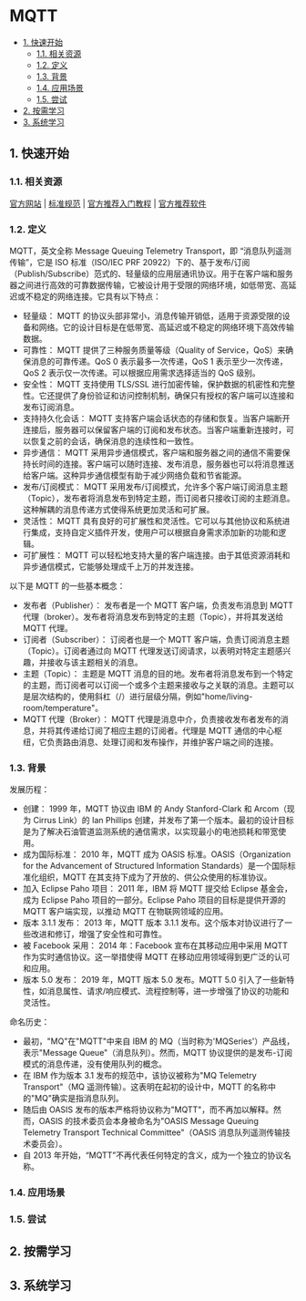 # MQTT<!-- omit in toc -->

- [1. 快速开始](#1-快速开始)
  - [1.1. 相关资源](#11-相关资源)
  - [1.2. 定义](#12-定义)
  - [1.3. 背景](#13-背景)
  - [1.4. 应用场景](#14-应用场景)
  - [1.5. 尝试](#15-尝试)
- [2. 按需学习](#2-按需学习)
- [3. 系统学习](#3-系统学习)

## 1. 快速开始

### 1.1. 相关资源

[官方网站](https://mqtt.org) | [标准规范](https://mqtt.org/mqtt-specification) | [官方推荐入门教程](https://mqtt.org/getting-started/) | [官方推荐软件](https://mqtt.org/software/)

### 1.2. 定义

MQTT，英文全称 Message Queuing Telemetry Transport，即 “消息队列遥测传输”，它是 ISO 标准（ISO/IEC PRF 20922）下的、基于发布/订阅（Publish/Subscribe）范式的、轻量级的应用层通讯协议。用于在客户端和服务器之间进行高效的可靠数据传输，它被设计用于受限的网络环境，如低带宽、高延迟或不稳定的网络连接。它具有以下特点：

- 轻量级： MQTT 的协议头部非常小，消息传输开销低，适用于资源受限的设备和网络。它的设计目标是在低带宽、高延迟或不稳定的网络环境下高效传输数据。
- 可靠性： MQTT 提供了三种服务质量等级（Quality of Service，QoS）来确保消息的可靠传递。QoS 0 表示最多一次传递，QoS 1 表示至少一次传递，QoS 2 表示仅一次传递。可以根据应用需求选择适当的 QoS 级别。
- 安全性： MQTT 支持使用 TLS/SSL 进行加密传输，保护数据的机密性和完整性。它还提供了身份验证和访问控制机制，确保只有授权的客户端可以连接和发布订阅消息。
- 支持持久化会话： MQTT 支持客户端会话状态的存储和恢复。当客户端断开连接后，服务器可以保留客户端的订阅和发布状态。当客户端重新连接时，可以恢复之前的会话，确保消息的连续性和一致性。
- 异步通信： MQTT 采用异步通信模式，客户端和服务器之间的通信不需要保持长时间的连接。客户端可以随时连接、发布消息，服务器也可以将消息推送给客户端。这种异步通信模型有助于减少网络负载和节省能源。
- 发布/订阅模式： MQTT 采用发布/订阅模式，允许多个客户端订阅消息主题（Topic），发布者将消息发布到特定主题，而订阅者只接收订阅的主题消息。这种解耦的消息传递方式使得系统更加灵活和可扩展。
- 灵活性： MQTT 具有良好的可扩展性和灵活性。它可以与其他协议和系统进行集成，支持自定义插件开发，使用户可以根据自身需求添加新的功能和逻辑。
- 可扩展性： MQTT 可以轻松地支持大量的客户端连接。由于其低资源消耗和异步通信模式，它能够处理成千上万的并发连接。

以下是 MQTT 的一些基本概念：

- 发布者（Publisher）： 发布者是一个 MQTT 客户端，负责发布消息到 MQTT 代理（broker）。发布者将消息发布到特定的主题（Topic），并将其发送给 MQTT 代理。
- 订阅者（Subscriber）： 订阅者也是一个 MQTT 客户端，负责订阅消息主题（Topic）。订阅者通过向 MQTT 代理发送订阅请求，以表明对特定主题感兴趣，并接收与该主题相关的消息。
- 主题（Topic）： 主题是 MQTT 消息的目的地。发布者将消息发布到一个特定的主题，而订阅者可以订阅一个或多个主题来接收与之关联的消息。主题可以是层次结构的，使用斜杠（/）进行层级分隔，例如"home/living-room/temperature"。
- MQTT 代理（Broker）： MQTT 代理是消息中介，负责接收发布者发布的消息，并将其传递给订阅了相应主题的订阅者。代理是 MQTT 通信的中心枢纽，它负责路由消息、处理订阅和发布操作，并维护客户端之间的连接。

### 1.3. 背景

发展历程：

- 创建： 1999 年，MQTT 协议由 IBM 的 Andy Stanford-Clark 和 Arcom（现为 Cirrus Link）的 Ian Phillips 创建，并发布了第一个版本。最初的设计目标是为了解决石油管道监测系统的通信需求，以实现最小的电池损耗和带宽使用。
- 成为国际标准： 2010 年，MQTT 成为 OASIS 标准。OASIS（Organization for the Advancement of Structured Information Standards）是一个国际标准化组织，MQTT 在其支持下成为了开放的、供公众使用的标准协议。
- 加入 Eclipse Paho 项目： 2011 年，IBM 将 MQTT 提交给 Eclipse 基金会，成为 Eclipse Paho 项目的一部分。Eclipse Paho 项目的目标是提供开源的 MQTT 客户端实现，以推动 MQTT 在物联网领域的应用。
- 版本 3.1.1 发布： 2013 年，MQTT 版本 3.1.1 发布。这个版本对协议进行了一些改进和修订，增强了安全性和可靠性。
- 被 Facebook 采用： 2014 年：Facebook 宣布在其移动应用中采用 MQTT 作为实时通信协议。这一举措使得 MQTT 在移动应用领域得到更广泛的认可和应用。
- 版本 5.0 发布： 2019 年，MQTT 版本 5.0 发布。MQTT 5.0 引入了一些新特性，如消息属性、请求/响应模式、流程控制等，进一步增强了协议的功能和灵活性。

命名历史：

- 最初，"MQ"在"MQTT"中来自 IBM 的 MQ（当时称为'MQSeries'）产品线，表示"Message Queue"（消息队列）。然而，MQTT 协议提供的是发布-订阅模式的消息传递，没有使用队列的概念。
- 在 IBM 作为版本 3.1 发布的规范中，该协议被称为"MQ Telemetry Transport"（MQ 遥测传输）。这表明在起初的设计中，MQTT 的名称中的"MQ"确实是指消息队列。
- 随后由 OASIS 发布的版本严格将协议称为"MQTT"，而不再加以解释。然而，OASIS 的技术委员会本身被命名为"OASIS Message Queuing Telemetry Transport Technical Committee"（OASIS 消息队列遥测传输技术委员会）。
- 自 2013 年开始，“MQTT”不再代表任何特定的含义，成为一个独立的协议名称。

### 1.4. 应用场景

### 1.5. 尝试

## 2. 按需学习

## 3. 系统学习
